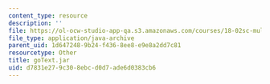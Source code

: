 ```yaml
---
content_type: resource
description: ''
file: https://ol-ocw-studio-app-qa.s3.amazonaws.com/courses/18-02sc-multivariable-calculus-fall-2010/d7831e279c308ebcd0d7ade6d0383cb6_goText.jar
file_type: application/java-archive
parent_uid: 1d647248-9b24-f436-8ee8-e9e8a2dd7c81
resourcetype: Other
title: goText.jar
uid: d7831e27-9c30-8ebc-d0d7-ade6d0383cb6
---
```

